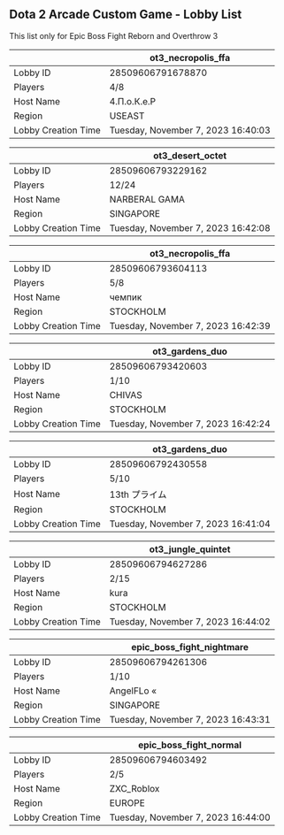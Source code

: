## Dota 2 Arcade Custom Game - Lobby List

This list only for Epic Boss Fight Reborn and Overthrow 3

|  | ot3_necropolis_ffa |
| ------ | ------ |
| Lobby ID | 28509606791678870 |
| Players | 4/8 |
| Host Name | 4.П.о.К.е.Р |
| Region | USEAST |
| Lobby Creation Time | Tuesday, November 7, 2023 16:40:03 |


|  | ot3_desert_octet |
| ------ | ------ |
| Lobby ID | 28509606793229162 |
| Players | 12/24 |
| Host Name | NARBERAL GAMA |
| Region | SINGAPORE |
| Lobby Creation Time | Tuesday, November 7, 2023 16:42:08 |


|  | ot3_necropolis_ffa |
| ------ | ------ |
| Lobby ID | 28509606793604113 |
| Players | 5/8 |
| Host Name | чемпик |
| Region | STOCKHOLM |
| Lobby Creation Time | Tuesday, November 7, 2023 16:42:39 |


|  | ot3_gardens_duo |
| ------ | ------ |
| Lobby ID | 28509606793420603 |
| Players | 1/10 |
| Host Name | CHIVAS |
| Region | STOCKHOLM |
| Lobby Creation Time | Tuesday, November 7, 2023 16:42:24 |


|  | ot3_gardens_duo |
| ------ | ------ |
| Lobby ID | 28509606792430558 |
| Players | 5/10 |
| Host Name | 13th プライム |
| Region | STOCKHOLM |
| Lobby Creation Time | Tuesday, November 7, 2023 16:41:04 |


|  | ot3_jungle_quintet |
| ------ | ------ |
| Lobby ID | 28509606794627286 |
| Players | 2/15 |
| Host Name | kura |
| Region | STOCKHOLM |
| Lobby Creation Time | Tuesday, November 7, 2023 16:44:02 |


|  | epic_boss_fight_nightmare |
| ------ | ------ |
| Lobby ID | 28509606794261306 |
| Players | 1/10 |
| Host Name | AngelFLo « |
| Region | SINGAPORE |
| Lobby Creation Time | Tuesday, November 7, 2023 16:43:31 |


|  | epic_boss_fight_normal |
| ------ | ------ |
| Lobby ID | 28509606794603492 |
| Players | 2/5 |
| Host Name | ZXC_Roblox |
| Region | EUROPE |
| Lobby Creation Time | Tuesday, November 7, 2023 16:44:00 |


